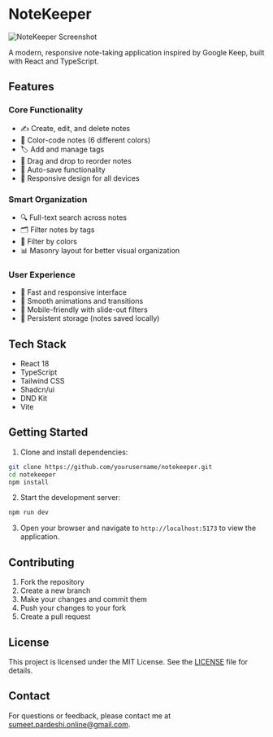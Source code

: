# NoteKeeper

![NoteKeeper Screenshot](public/screenshots/Screenshot.png)

A modern, responsive note-taking application inspired by Google Keep, built with React and TypeScript.

## Features

### Core Functionality
- ✍️ Create, edit, and delete notes
- 🎨 Color-code notes (6 different colors)
- 🏷️ Add and manage tags
- 🔄 Drag and drop to reorder notes
- 💾 Auto-save functionality
- 📱 Responsive design for all devices

### Smart Organization
- 🔍 Full-text search across notes
- 🗂️ Filter notes by tags
- 🎨 Filter by colors
- 📊 Masonry layout for better visual organization

### User Experience
- 🚀 Fast and responsive interface
- 💫 Smooth animations and transitions
- 📲 Mobile-friendly with slide-out filters
- 💾 Persistent storage (notes saved locally)

## Tech Stack

- React 18
- TypeScript
- Tailwind CSS
- Shadcn/ui
- DND Kit
- Vite

## Getting Started

1. Clone and install dependencies:

```bash
git clone https://github.com/yourusername/notekeeper.git
cd notekeeper
npm install
```

2. Start the development server:

```bash
npm run dev
```

3. Open your browser and navigate to `http://localhost:5173` to view the application.

## Contributing

1. Fork the repository
2. Create a new branch
3. Make your changes and commit them
4. Push your changes to your fork
5. Create a pull request

## License

This project is licensed under the MIT License. See the [LICENSE](LICENSE) file for details.

## Contact

For questions or feedback, please contact me at [sumeet.pardeshi.online@gmail.com](mailto:sumeet.pardeshi.online@gmail.com).
